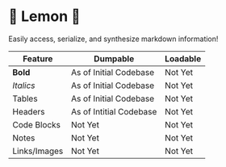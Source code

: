 # 🍋 Lemon 🍋

Easily access, serialize, and synthesize markdown information!


| Feature | Dumpable | Loadable  |
|---------|----------|-----------|
| **Bold**| As of Initial Codebase | Not Yet |
| *Italics*| As of Initial Codebase | Not Yet |
| Tables | As of Initial Codebase | Not Yet |
| Headers | As of Intitial Codebase | Not Yet |
| Code Blocks | Not Yet | Not Yet |
| Notes | Not Yet | Not Yet |
| Links/Images | Not Yet | Not Yet |
